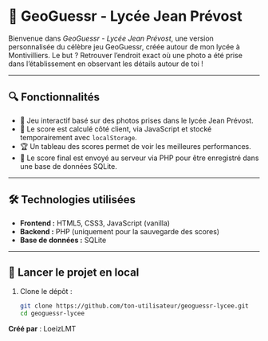 # 🎯 GeoGuessr - Lycée Jean Prévost

Bienvenue dans *GeoGuessr - Lycée Jean Prévost*, une version personnalisée du célèbre jeu GeoGuessr, créée autour de mon lycée à Montivilliers. Le but ? Retrouver l’endroit exact où une photo a été prise dans l’établissement en observant les détails autour de toi !

---

## 🔍 Fonctionnalités

- 📸 Jeu interactif basé sur des photos prises dans le lycée Jean Prévost.
- 🧠 Le score est calculé côté client, via JavaScript et stocké temporairement avec `localStorage`.
- 🏆 Un tableau des scores permet de voir les meilleures performances.
- 🚀 Le score final est envoyé au serveur via PHP pour être enregistré dans une base de données SQLite.

---

## 🛠️ Technologies utilisées

- **Frontend :** HTML5, CSS3, JavaScript (vanilla)
- **Backend :** PHP (uniquement pour la sauvegarde des scores)
- **Base de données :** SQLite

---

## 🚀 Lancer le projet en local

1. Clone le dépôt :
   ```bash
   git clone https://github.com/ton-utilisateur/geoguessr-lycee.git
   cd geoguessr-lycee
   
**Créé par** : LoeizLMT
